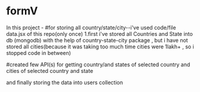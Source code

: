 # formV

In this project -
#for storing all country/state/city--i've used code/file data.jsx of this repo(only once)
1.first i've stored all Countries and State into db (mongodb) with the help of country-state-city package , but i have not stored all cities(because it was taking too much time cities were 1lakh+ , so i stopped code in between)


#created few API(s) for getting country/and states of selected country and cities of selected country and state 

and finally storing the data into users collection
